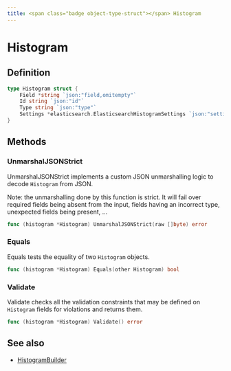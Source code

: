 ```yaml
---
title: <span class="badge object-type-struct"></span> Histogram
---
```

# <span class="badge object-type-struct"></span> Histogram

## Definition

```go
type Histogram struct {
    Field *string `json:"field,omitempty"`
    Id string `json:"id"`
    Type string `json:"type"`
    Settings *elasticsearch.ElasticsearchHistogramSettings `json:"settings,omitempty"`
}
```
## Methods

### <span class="badge object-method"></span> UnmarshalJSONStrict

UnmarshalJSONStrict implements a custom JSON unmarshalling logic to decode `Histogram` from JSON.

Note: the unmarshalling done by this function is strict. It will fail over required fields being absent from the input, fields having an incorrect type, unexpected fields being present, …

```go
func (histogram *Histogram) UnmarshalJSONStrict(raw []byte) error
```

### <span class="badge object-method"></span> Equals

Equals tests the equality of two `Histogram` objects.

```go
func (histogram *Histogram) Equals(other Histogram) bool
```

### <span class="badge object-method"></span> Validate

Validate checks all the validation constraints that may be defined on `Histogram` fields for violations and returns them.

```go
func (histogram *Histogram) Validate() error
```

## See also

 * <span class="badge builder"></span> [HistogramBuilder](./builder-HistogramBuilder.md)
